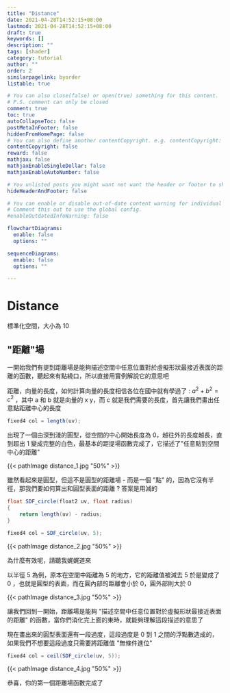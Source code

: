 ```yaml
---
title: "Distance"
date: 2021-04-28T14:52:15+08:00
lastmod: 2021-04-28T14:52:15+08:00
draft: true
keywords: []
description: ""
tags: [shader]
category: tutorial
author: ""
order: 2
similarpagelink: byorder
listable: true

# You can also close(false) or open(true) something for this content.
# P.S. comment can only be closed
comment: true
toc: true
autoCollapseToc: false
postMetaInFooter: false
hiddenFromHomePage: false
# You can also define another contentCopyright. e.g. contentCopyright: "This is another copyright."
contentCopyright: false
reward: false
mathjax: false
mathjaxEnableSingleDollar: false
mathjaxEnableAutoNumber: false

# You unlisted posts you might want not want the header or footer to show
hideHeaderAndFooter: false

# You can enable or disable out-of-date content warning for individual post.
# Comment this out to use the global config.
#enableOutdatedInfoWarning: false

flowchartDiagrams:
  enable: false
  options: ""

sequenceDiagrams: 
  enable: false
  options: ""

---
```

# Distance

標準化空間，大小為 10

## "距離"場

一開始我們有提到距離場是能夠描述空間中任意位置對於虛擬形狀最接近表面的距離的函數，聽起來有點繞口，所以直接用實例解說它的意思吧

距離，向量的長度，如何計算向量的長度相信各位在國中就有學過了 : $a^2 + b^2 = c^2$ ，其中 a 和 b 就是向量的 x y，而 c 就是我們需要的長度，首先讓我們畫出任意點距離中心的長度

```csharp
fixed4 col = length(uv);
```

出現了一個由深到淺的圓型，從空間的中心開始長度為 0，越往外的長度越長，直到超出 1 變成完整的白色，最基本的距提場函數完成了，它描述了"任意點到空間中心的距離"

{{< pathImage distance_1.jpg "50%" >}}

雖然看起來是圓型，但這不是圓型的距離場 - 而是一個 "點" 的，因為它沒有半徑，那我們要如何算出和圓型表面的距離 ? 答案是用減的

```csharp
float SDF_circle(float2 uv, float radius)
{
    return length(uv) - radius;
}
```

```csharp
fixed4 col = SDF_circle(uv, 5);
```

{{< pathImage distance_2.jpg "50%" >}}

為什麼有效呢，請聽我娓娓道來

以半徑 5 為例，原本在空間中距離為 5 的地方，它的距離值被減去 5 於是變成了 0 ，也就是圓型的表面，而在圓內部的距離會小於 0，圓外部則大於 0

{{< pathImage distance_3.jpg "50%" >}}

讓我們回到一開始，距離場是能夠 "描述空間中任意位置對於虛擬形狀最接近表面的距離" 的函數，當你們消化完上面的東時，就能夠理解這段描述的意思了

現在畫出來的圓型表面還有一段過度，這段過度是 0 到 1 之間的浮點數造成的，如果我們不想要這段過度只需要將距離值 "無條件進位"

```csharp
fixed4 col = ceil(SDF_circle(uv, 5));
```

{{< pathImage distance_4.jpg "50%" >}}

恭喜，你的第一個距離場函數完成了

